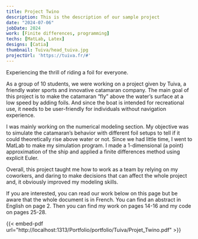 ```yaml
---
title: Project Twino
description: This is the description of our sample project
date: "2024-07-06"
jobDate: 2024
work: [Finite differences, programming]
techs: [MatLab, Latex]
designs: [Catia]
thumbnail: Tuiva/head_tuiva.jpg
projectUrl: 'https://tuiva.fr/#'
---
```


Experiencing the thrill of riding a foil for everyone.

As a group of 10 students, we were working on a project given by Tuiva, a friendly water sports and innovative catamaran company. The main goal of this project is to make the catamaran “fly” above the water’s surface at a low speed by adding foils. And since the boat is intended for recreational use, it needs to be user-friendly for individuals without navigation experience.

I was mainly working on the numerical modeling section. My objective was to simulate the catamaran’s behavior with different foil setups to tell if it could theoretically rise above water or not. Since we had little time, I went to MatLab to make my simulation program. I made a 1-dimensional (a point) approximation of the ship and applied a finite differences method using explicit Euler.

Overall, this project taught me how to work as a team by relying on my coworkers, and daring to make decisions that can affect the whole project and, it obviously improved my modeling skills.

If you are interested, you can read our work below on this page but be aware that the whole document is in French. You can find an abstract in English on page 2. Then you can find my work on pages 14-16 and my code on pages 25-28.


{{< embed-pdf url="http://localhost:1313/Portfolio/portfolio/Tuiva/Projet_Twino.pdf" >}}